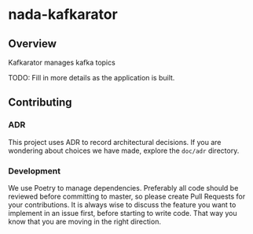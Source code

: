 # nada-kafkarator

## Overview

Kafkarator manages kafka topics

TODO: Fill in more details as the application is built.

## Contributing

### ADR

This project uses ADR to record architectural decisions. If you are wondering about choices we have made, explore the
`doc/adr` directory.

### Development

We use Poetry to manage dependencies. Preferably all code should be reviewed before committing to master, so please
create Pull Requests for your contributions. It is always wise to discuss the feature you want to implement in an issue
first, before starting to write code. That way you know that you are moving in the right direction.
